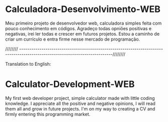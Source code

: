 # Calculadora-Desenvolvimento-WEB
Meu primeiro projeto de desenvolvedor web, calculadora simples feita com pouco conhecimento em códigos.
Agradeço todas opniões positivas e negativas, irei ler todas e crescer em futuros projetos.
Estou a caminho de criar um currículo e entra firme nesse mercado de programação.

//////// ----------------------------------------------------------------------------------------------------------------------------////////

Translation to English:

# Calculator-Development-WEB
My first web developer project, simple calculator made with little coding knowledge.
I appreciate all the positive and negative opinions, I will read them all and grow in future projects.
I'm on my way to creating a CV and firmly entering this programming market.
